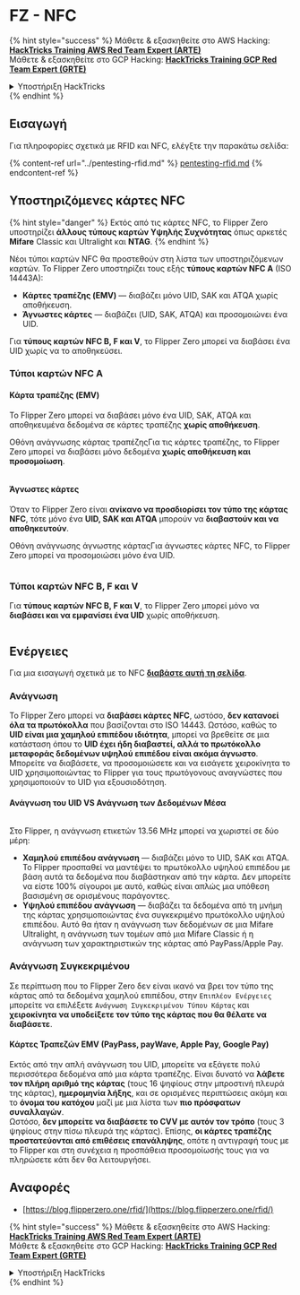 # FZ - NFC

{% hint style="success" %}
Μάθετε & εξασκηθείτε στο AWS Hacking:<img src="/.gitbook/assets/arte.png" alt="" data-size="line">[**HackTricks Training AWS Red Team Expert (ARTE)**](https://training.hacktricks.xyz/courses/arte)<img src="/.gitbook/assets/arte.png" alt="" data-size="line">\
Μάθετε & εξασκηθείτε στο GCP Hacking: <img src="/.gitbook/assets/grte.png" alt="" data-size="line">[**HackTricks Training GCP Red Team Expert (GRTE)**<img src="/.gitbook/assets/grte.png" alt="" data-size="line">](https://training.hacktricks.xyz/courses/grte)

<details>

<summary>Υποστήριξη HackTricks</summary>

* Ελέγξτε τα [**σχέδια συνδρομής**](https://github.com/sponsors/carlospolop)!
* **Εγγραφείτε στην** 💬 [**ομάδα Discord**](https://discord.gg/hRep4RUj7f) ή στην [**ομάδα telegram**](https://t.me/peass) ή **ακολουθήστε** μας στο **Twitter** 🐦 [**@hacktricks\_live**](https://twitter.com/hacktricks\_live)**.**
* **Μοιραστείτε κόλπα hacking υποβάλλοντας PRs στα** [**HackTricks**](https://github.com/carlospolop/hacktricks) και [**HackTricks Cloud**](https://github.com/carlospolop/hacktricks-cloud) github repos.

</details>
{% endhint %}

## Εισαγωγή <a href="#id-9wrzi" id="id-9wrzi"></a>

Για πληροφορίες σχετικά με RFID και NFC, ελέγξτε την παρακάτω σελίδα:

{% content-ref url="../pentesting-rfid.md" %}
[pentesting-rfid.md](../pentesting-rfid.md)
{% endcontent-ref %}

## Υποστηριζόμενες κάρτες NFC <a href="#id-9wrzi" id="id-9wrzi"></a>

{% hint style="danger" %}
Εκτός από τις κάρτες NFC, το Flipper Zero υποστηρίζει **άλλους τύπους καρτών Υψηλής Συχνότητας** όπως αρκετές **Mifare** Classic και Ultralight και **NTAG**.
{% endhint %}

Νέοι τύποι καρτών NFC θα προστεθούν στη λίστα των υποστηριζόμενων καρτών. Το Flipper Zero υποστηρίζει τους εξής **τύπους καρτών NFC A** (ISO 14443A):

* ﻿**Κάρτες τραπέζης (EMV)** — διαβάζει μόνο UID, SAK και ATQA χωρίς αποθήκευση.
* ﻿**Άγνωστες κάρτες** — διαβάζει (UID, SAK, ATQA) και προσομοιώνει ένα UID.

Για **τύπους καρτών NFC B, F και V**, το Flipper Zero μπορεί να διαβάσει ένα UID χωρίς να το αποθηκεύσει.

### Τύποι καρτών NFC A <a href="#uvusf" id="uvusf"></a>

#### Κάρτα τραπέζης (EMV) <a href="#kzmrp" id="kzmrp"></a>

Το Flipper Zero μπορεί να διαβάσει μόνο ένα UID, SAK, ATQA και αποθηκευμένα δεδομένα σε κάρτες τραπέζης **χωρίς αποθήκευση**.

Οθόνη ανάγνωσης κάρτας τραπέζηςΓια τις κάρτες τραπέζης, το Flipper Zero μπορεί να διαβάσει μόνο δεδομένα **χωρίς αποθήκευση και προσομοίωση**.

<figure><img src="https://cdn.flipperzero.one/Monosnap_Miro_2022-08-17_12-26-31.png?auto=format&#x26;ixlib=react-9.1.1&#x26;h=916&#x26;w=2662" alt=""><figcaption></figcaption></figure>

#### Άγνωστες κάρτες <a href="#id-37eo8" id="id-37eo8"></a>

Όταν το Flipper Zero είναι **ανίκανο να προσδιορίσει τον τύπο της κάρτας NFC**, τότε μόνο ένα **UID, SAK και ATQA** μπορούν να **διαβαστούν και να αποθηκευτούν**.

Οθόνη ανάγνωσης άγνωστης κάρταςΓια άγνωστες κάρτες NFC, το Flipper Zero μπορεί να προσομοιώσει μόνο ένα UID.

<figure><img src="https://cdn.flipperzero.one/Monosnap_Miro_2022-08-17_12-27-53.png?auto=format&#x26;ixlib=react-9.1.1&#x26;h=932&#x26;w=2634" alt=""><figcaption></figcaption></figure>

### Τύποι καρτών NFC B, F και V <a href="#wyg51" id="wyg51"></a>

Για **τύπους καρτών NFC B, F και V**, το Flipper Zero μπορεί μόνο να **διαβάσει και να εμφανίσει ένα UID** χωρίς αποθήκευση.

<figure><img src="https://archbee.imgix.net/3StCFqarJkJQZV-7N79yY/zBU55Fyj50TFO4U7S-OXH_screenshot-2022-08-12-at-182540.png?auto=format&#x26;ixlib=react-9.1.1&#x26;h=1080&#x26;w=2704" alt=""><figcaption></figcaption></figure>

## Ενέργειες

Για μια εισαγωγή σχετικά με το NFC [**διαβάστε αυτή τη σελίδα**](../pentesting-rfid.md#high-frequency-rfid-tags-13.56-mhz).

### Ανάγνωση

Το Flipper Zero μπορεί να **διαβάσει κάρτες NFC**, ωστόσο, **δεν κατανοεί όλα τα πρωτόκολλα** που βασίζονται στο ISO 14443. Ωστόσο, καθώς το **UID είναι μια χαμηλού επιπέδου ιδιότητα**, μπορεί να βρεθείτε σε μια κατάσταση όπου το **UID έχει ήδη διαβαστεί, αλλά το πρωτόκολλο μεταφοράς δεδομένων υψηλού επιπέδου είναι ακόμα άγνωστο**. Μπορείτε να διαβάσετε, να προσομοιώσετε και να εισάγετε χειροκίνητα το UID χρησιμοποιώντας το Flipper για τους πρωτόγονους αναγνώστες που χρησιμοποιούν το UID για εξουσιοδότηση.

#### Ανάγνωση του UID VS Ανάγνωση των Δεδομένων Μέσα <a href="#reading-the-uid-vs-reading-the-data-inside" id="reading-the-uid-vs-reading-the-data-inside"></a>

<figure><img src="../../../.gitbook/assets/image (217).png" alt=""><figcaption></figcaption></figure>

Στο Flipper, η ανάγνωση ετικετών 13.56 MHz μπορεί να χωριστεί σε δύο μέρη:

* **Χαμηλού επιπέδου ανάγνωση** — διαβάζει μόνο το UID, SAK και ATQA. Το Flipper προσπαθεί να μαντέψει το πρωτόκολλο υψηλού επιπέδου με βάση αυτά τα δεδομένα που διαβάστηκαν από την κάρτα. Δεν μπορείτε να είστε 100% σίγουροι με αυτό, καθώς είναι απλώς μια υπόθεση βασισμένη σε ορισμένους παράγοντες.
* **Υψηλού επιπέδου ανάγνωση** — διαβάζει τα δεδομένα από τη μνήμη της κάρτας χρησιμοποιώντας ένα συγκεκριμένο πρωτόκολλο υψηλού επιπέδου. Αυτό θα ήταν η ανάγνωση των δεδομένων σε μια Mifare Ultralight, η ανάγνωση των τομέων από μια Mifare Classic ή η ανάγνωση των χαρακτηριστικών της κάρτας από PayPass/Apple Pay.

### Ανάγνωση Συγκεκριμένου

Σε περίπτωση που το Flipper Zero δεν είναι ικανό να βρει τον τύπο της κάρτας από τα δεδομένα χαμηλού επιπέδου, στην `Επιπλέον Ενέργειες` μπορείτε να επιλέξετε `Ανάγνωση Συγκεκριμένου Τύπου Κάρτας` και **χειροκίνητα** **να υποδείξετε τον τύπο της κάρτας που θα θέλατε να διαβάσετε**.

#### Κάρτες Τραπεζών EMV (PayPass, payWave, Apple Pay, Google Pay) <a href="#emv-bank-cards-paypass-paywave-apple-pay-google-pay" id="emv-bank-cards-paypass-paywave-apple-pay-google-pay"></a>

Εκτός από την απλή ανάγνωση του UID, μπορείτε να εξάγετε πολύ περισσότερα δεδομένα από μια κάρτα τραπέζης. Είναι δυνατό να **λάβετε τον πλήρη αριθμό της κάρτας** (τους 16 ψηφίους στην μπροστινή πλευρά της κάρτας), **ημερομηνία λήξης**, και σε ορισμένες περιπτώσεις ακόμη και το **όνομα του κατόχου** μαζί με μια λίστα των **πιο πρόσφατων συναλλαγών**.\
Ωστόσο, **δεν μπορείτε να διαβάσετε το CVV με αυτόν τον τρόπο** (τους 3 ψηφίους στην πίσω πλευρά της κάρτας). Επίσης, **οι κάρτες τραπέζης προστατεύονται από επιθέσεις επανάληψης**, οπότε η αντιγραφή τους με το Flipper και στη συνέχεια η προσπάθεια προσομοίωσής τους για να πληρώσετε κάτι δεν θα λειτουργήσει.

## Αναφορές

* [https://blog.flipperzero.one/rfid/](https://blog.flipperzero.one/rfid/)

{% hint style="success" %}
Μάθετε & εξασκηθείτε στο AWS Hacking:<img src="/.gitbook/assets/arte.png" alt="" data-size="line">[**HackTricks Training AWS Red Team Expert (ARTE)**](https://training.hacktricks.xyz/courses/arte)<img src="/.gitbook/assets/arte.png" alt="" data-size="line">\
Μάθετε & εξασκηθείτε στο GCP Hacking: <img src="/.gitbook/assets/grte.png" alt="" data-size="line">[**HackTricks Training GCP Red Team Expert (GRTE)**<img src="/.gitbook/assets/grte.png" alt="" data-size="line">](https://training.hacktricks.xyz/courses/grte)

<details>

<summary>Υποστήριξη HackTricks</summary>

* Ελέγξτε τα [**σχέδια συνδρομής**](https://github.com/sponsors/carlospolop)!
* **Εγγραφείτε στην** 💬 [**ομάδα Discord**](https://discord.gg/hRep4RUj7f) ή στην [**ομάδα telegram**](https://t.me/peass) ή **ακολουθήστε** μας στο **Twitter** 🐦 [**@hacktricks\_live**](https://twitter.com/hacktricks\_live)**.**
* **Μοιραστείτε κόλπα hacking υποβάλλοντας PRs στα** [**HackTricks**](https://github.com/carlospolop/hacktricks) και [**HackTricks Cloud**](https://github.com/carlospolop/hacktricks-cloud) github repos.

</details>
{% endhint %}
